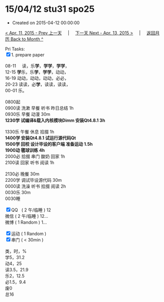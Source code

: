 # 15/04/12 stu31 spo25

- Created on 2015-04-12 00:00:00

[< Apr. 11, 2015 - Prev 上一天](_archived/lifelogs/2015/04/d11.md) &nbsp; &nbsp; | &nbsp; &nbsp; [下一天 Next - Apr. 13, 2015 >](_archived/lifelogs/2015/04/d13.md) &nbsp; &nbsp; |  &nbsp; &nbsp; [返回月历 Back to Month ^](_archived/lifelogs/2015/04/index.md)
<br/><div>Pri Tasks:<br clear="none"/><input type="checkbox" checked="true" ></en-todo>1. prepare paper</div><div><div><br clear="none"/></div>08-11     读，乐<strong>学</strong>，<strong>学学</strong>，<strong>学学</strong>，<br clear="none"/> 12-15 <strong>学</strong>乐，乐<strong>学</strong>，<strong>学学</strong>，动动，<br clear="none"/> 16-19 动动，动动，动动，必必，<br clear="none"/> 20-23 读读，必<strong>学</strong>，读读，读读，</div><div>00-01 乐。<br clear="none"/><div><br clear="none"/></div>0800起<br clear="none"/> 0900读 洗漱 早餐 听书 昨日总结 1h</div><div>0930乐 早餐 动漫 30m</div><div><strong>1230学 试编译&载入内核模块Dimm 安装Qt4.8.1 3h</strong><div><br clear="none"/></div>1330乐 午餐 休息 拾掇 1h</div><div><strong>1400学 安装Qt4.8.1 试运行源代码Qt </strong></div><div><strong>1500学 回校 设计毕设的客户端 准备运动 1.5h</strong></div><div><strong>1900动 毽球训练 4h</strong></div><div>2000必 拾掇 串门 酸奶 回家 1h</div><div>2100读 回家 听书 阅读 1h</div><div><br clear="none"/></div><div>2130必 晚餐 30m</div><div><div>2200学 调试毕设源代码 30m</div>0000读 洗澡 听书 拾掇 阅读 2h</div><div>0030乐 30m</div><div>0030睡</div><div><br clear="none"/></div><div><input type="checkbox" checked="true" ></en-todo>QQ   ( 2 午/临睡 ) 12<br clear="none"/><en-todo></en-todo>微信 ( 2 午/临睡 ) 12…</div><div><en-todo></en-todo>微博 ( 1 Random ) 1…</div><div><br clear="none"/></div><div><input type="checkbox" checked="true" ></en-todo>运动 ( 1 Random ) </div><div><input type="checkbox" checked="true" ></en-todo>串门 ( < 30min ) </div><div><div><br clear="none"/></div>类，时，%<br clear="none"/> 学5，31.2<br clear="none"/> 动4，25<br clear="none"/> 读3.5，21.9<br clear="none"/> 乐2，12.5<br clear="none"/> 必1.5，9.4<br clear="none"/> 废0<br clear="none"/> 总16</div>
